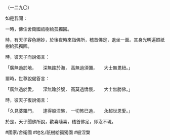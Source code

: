 （一二九〇）

如是我聞：

一時，佛住舍衛國祇樹給孤獨園。

時，有天子容色絕妙，於後夜時來詣佛所，稽首佛足，退坐一面。其身光明遍照祇樹給孤獨園。

時，彼天子而說偈言：

「廣無過於地，　　深無踰於海，
高無過須彌，　　大士無毘紐。」

爾時，世尊說偈答言：

「廣無過於愛，　　深無踰於腹，
高莫過憍慢，　　大士無勝佛。」

時，彼天子復說偈言：

「久見婆羅門，　　逮得般涅槃，
一切怖已過，　　永超世恩愛。」

於是，天子聞佛所說，歡喜隨喜，稽首佛足，即沒不現。

#國家/舍衛國
#地名/祇樹給孤獨園
#般涅槃
